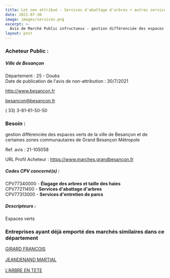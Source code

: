 ```yaml
---
title: Lot non attribué - Services d'abattage d'arbres + autres services
date: 2021-07-30
image: images/services.png
excerpt: >-
  Avis de Marché Public infructueux - gestion différenciée des espaces verts de la ville de besançon et de grand besançon métropole
layout: post
---
```


### Acheteur Public :
##### Ville de Besançon
Département : 25 - Doubs<br/>
Date de publication de l'avis de non-attribution : 30/7/2021


http://www.besancon.fr

besancon@besancon.fr

( 33) 3-81-61-50-50
### Besoin :

gestion différenciée des espaces verts de la ville de Besançon et de certaines zones communautaires de Grand Besançon Métropole

Ref. avis : 21-105058

URL Profil Acheteur : https://www.marches.grandbesancon.fr

##### Codes CPV concerné(s) :
CPV77340000 - **Élagage des arbres et taille des haies** <br/>
CPV77211400 - **Services d'abattage d'arbres** <br/>
CPV77313000 - **Services d'entretien de parcs** <br/>

##### Descripteurs :
Espaces verts <br/>

### Entreprises ayant déjà emporté des marchés similaires dans ce département
<a href="/entreprise-559/siren-424408631">GIRARD FRANCOIS</a><br/><br/>
<a href="/entreprise-572/siren-534165964">JEANDENAND MARTIAL</a><br/><br/>
<a href="/entreprise-580/siren-833736465">L'ARBRE EN TETE</a><br/><br/>
